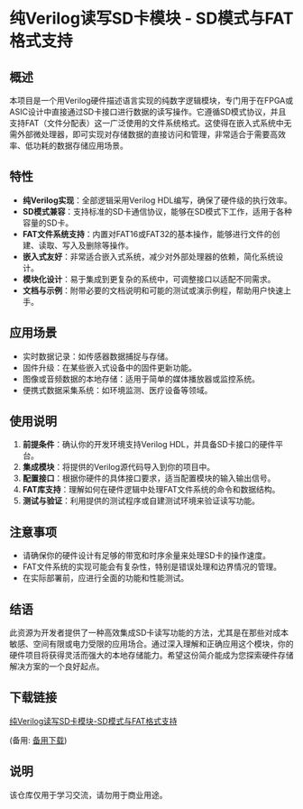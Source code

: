 # 纯Verilog读写SD卡模块 - SD模式与FAT格式支持

## 概述

本项目是一个用Verilog硬件描述语言实现的纯数字逻辑模块，专门用于在FPGA或ASIC设计中直接通过SD卡接口进行数据的读写操作。它遵循SD模式协议，并且支持FAT（文件分配表）这一广泛使用的文件系统格式。这使得在嵌入式系统中无需外部微处理器，即可实现对存储数据的直接访问和管理，非常适合于需要高效率、低功耗的数据存储应用场景。

## 特性

- **纯Verilog实现**：全部逻辑采用Verilog HDL编写，确保了硬件级的执行效率。
- **SD模式兼容**：支持标准的SD卡通信协议，能够在SD模式下工作，适用于各种容量的SD卡。
- **FAT文件系统支持**：内置对FAT16或FAT32的基本操作，能够进行文件的创建、读取、写入及删除等操作。
- **嵌入式友好**：非常适合嵌入式系统，减少对外部处理器的依赖，简化系统设计。
- **模块化设计**：易于集成到更复杂的系统中，可调整接口以适配不同需求。
- **文档与示例**：附带必要的文档说明和可能的测试或演示例程，帮助用户快速上手。

## 应用场景

- 实时数据记录：如传感器数据捕捉与存储。
- 固件升级：在某些嵌入式设备中的固件更新功能。
- 图像或音频数据的本地存储：适用于简单的媒体播放器或监控系统。
- 便携式数据采集系统：如环境监测、医疗设备等领域。

## 使用说明

1. **前提条件**：确认你的开发环境支持Verilog HDL，并具备SD卡接口的硬件平台。
2. **集成模块**：将提供的Verilog源代码导入到你的项目中。
3. **配置接口**：根据你硬件的具体接口要求，适当配置模块的输入输出信号。
4. **FAT库支持**：理解如何在硬件逻辑中处理FAT文件系统的命令和数据结构。
5. **测试与验证**：利用提供的测试程序或自建测试环境来验证读写功能。

## 注意事项

- 请确保你的硬件设计有足够的带宽和时序余量来处理SD卡的操作速度。
- FAT文件系统的实现可能会有复杂性，特别是错误处理和边界情况的管理。
- 在实际部署前，应进行全面的功能和性能测试。

## 结语

此资源为开发者提供了一种高效集成SD卡读写功能的方法，尤其是在那些对成本敏感、空间有限或电力受限的应用场合。通过深入理解和正确应用这个模块，你的硬件项目将获得灵活而强大的本地存储能力。希望这份简介能成为您探索硬件存储解决方案的一个良好起点。

## 下载链接
[纯Verilog读写SD卡模块-SD模式与FAT格式支持](https://pan.quark.cn/s/48ef027c0e87) 

(备用: [备用下载](https://pan.baidu.com/s/1oYxL1jTO5hSvv32tUy9Cow?pwd=1234))

## 说明

该仓库仅用于学习交流，请勿用于商业用途。
